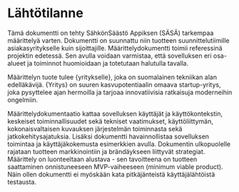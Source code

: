 # Lähtötilanne

Tämä dokumentti on tehty SähkönSäästö Appiksen (SÄSÄ) tarkempaa määrittelyä varten. Dokumentti on suunnattu niin tuotteen suunnittelutiimille asiakasyritykselle kuin sijoittajille. Määrittelydokumentti toimii referessinä projektin edetessä. Sen avulla voidaan varmistaa, että sovelluksen eri osa-alueet ja toiminnot huomioidaan ja totetutaan halutulla tavalla.

Määrittelyn tuote tulee {yritykselle}, joka on suomalainen tekniikan alan edelläkävijä. {Yritys} on suuren kasvupotentiaalin omaava startup-yritys, joka pysyttelee ajan hermoilla ja tarjoaa innovatiivisia ratkaisuja moderneihin ongelmiin.

Määrittelydokumentaatio kattaa sovelluksen käyttäjät ja käyttökontekstin, keskeiset toiminnallisuudet sekä tekniset vaatimukset, käyttöliittymän, kokonaisvaltaisen kuvauksen järjestelmän toiminnasta sekä jatkokehitysajatuksia. Lisäksi dokumentti havainnollistaa sovelluksen toimintaa ja käyttäjäkokemusta esimerkkien avulla. Dokumentin ulkopuolelle rajataan tuotteen markkinointiin ja brändäykseen liittyvät strategiat. Määrittely on luonteeltaan alustava - sen tavoitteena on tuotteen saattaminen onnistuneeseen MVP-vaiheeseen (minimum viable product). Näin ollen dokumentti ei myöskään kata pitkäjänteistä käyttäjälähtöistä testausta.
